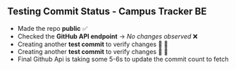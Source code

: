 ## Testing Commit Status - Campus Tracker BE

- Made the repo **public** ✅  
- Checked the **GitHub API endpoint** → *No changes observed* ❌  
- Creating another **test commit** to verify changes 🚀 🚀
- Creating another **test commit** to verify changes 🚀 🚀
- Final Github Api is taking some 5-6s to update the commit count to fetch 

